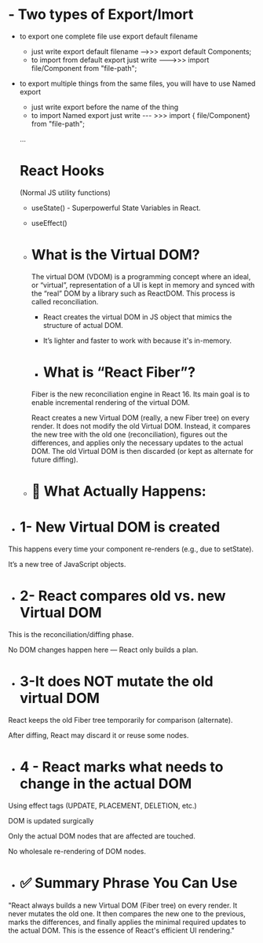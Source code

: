  
 
 # - Two types of Export/Imort

 - to export one complete file use export default filename
   - just write export default filename -->>> export default Components;
    - to import  from default export just write --->>>  import file/Component from "file-path";

 - to export multiple things from the same files, you will have to use Named export
     - just write export before the name of the thing
      - to import Named export just write  --- >>>  import { file/Component} from "file-path";

      ...
      # React Hooks
      (Normal JS utility functions)

      - useState() - Superpowerful State Variables in React.
      - useEffect()

      - # What is the Virtual DOM?
        The virtual DOM (VDOM) is a programming concept where an ideal, or “virtual”, representation of a UI is kept in memory and synced with the “real” DOM by a library such as ReactDOM. This process is called reconciliation.

        - React creates the virtual DOM in JS object that mimics the structure of actual DOM.
        - It’s lighter and faster to work with because it's in-memory.

        - # What is “React Fiber”?
        Fiber is the new reconciliation engine in React 16. Its main goal is to enable incremental rendering of the virtual DOM.


        React creates a new Virtual DOM (really, a new Fiber tree) on every render. It does not modify the old Virtual DOM. Instead, it compares the new tree with the old one (reconciliation), figures out the differences, and applies only the necessary updates to the actual DOM. The old Virtual DOM is then discarded (or kept as alternate for future diffing).




      - #  🔁 What Actually Happens:

 - # 1- New Virtual DOM is created

This happens every time your component re-renders (e.g., due to setState).

It’s a new tree of JavaScript objects.

- # 2- React compares old vs. new Virtual DOM

This is the reconciliation/diffing phase.

No DOM changes happen here — React only builds a plan.

- # 3-It does NOT mutate the old virtual DOM

React keeps the old Fiber tree temporarily for comparison (alternate).

After diffing, React may discard it or reuse some nodes.

- # 4 - React marks what needs to change in the actual DOM

Using effect tags (UPDATE, PLACEMENT, DELETION, etc.)

DOM is updated surgically

Only the actual DOM nodes that are affected are touched.

No wholesale re-rendering of DOM nodes.

- # ✅ Summary Phrase You Can Use
"React always builds a new Virtual DOM (Fiber tree) on every render. It never mutates the old one. It then compares the new one to the previous, marks the differences, and finally applies the minimal required updates to the actual DOM. This is the essence of React's efficient UI rendering."
